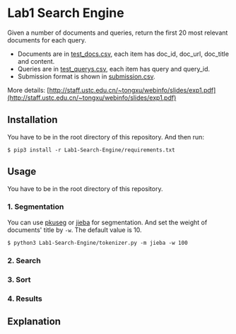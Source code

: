 # Lab1 Search Engine

Given a number of documents and queries, 
return the first 20 most relevant documents for each query.

* Documents are in [test_docs.csv](./Data/test_docs.csv), 
each item has doc_id, doc_url, doc_title and content.
* Queries are in [test_querys.csv](./Data/test_querys.csv), 
each item has query and query_id.
* Submission format is shown in [submission.csv](./Data/submission.csv).

More details: [http://staff.ustc.edu.cn/~tongxu/webinfo/slides/exp1.pdf](http://staff.ustc.edu.cn/~tongxu/webinfo/slides/exp1.pdf)

## Installation

You have to be in the root directory of this repository. And then run:

```shell
$ pip3 install -r Lab1-Search-Engine/requirements.txt
```

## Usage

You have to be in the root directory of this repository.

### 1. Segmentation

You can use [pkuseg](https://github.com/lancopku/pkuseg-python) or [jieba](https://github.com/fxsjy/jieba) for segmentation. And set the weight of documents' title by `-w`. The default value is 10.

```shell
$ python3 Lab1-Search-Engine/tokenizer.py -m jieba -w 100
```

### 2. Search

### 3. Sort

### 4. Results

## Explanation


